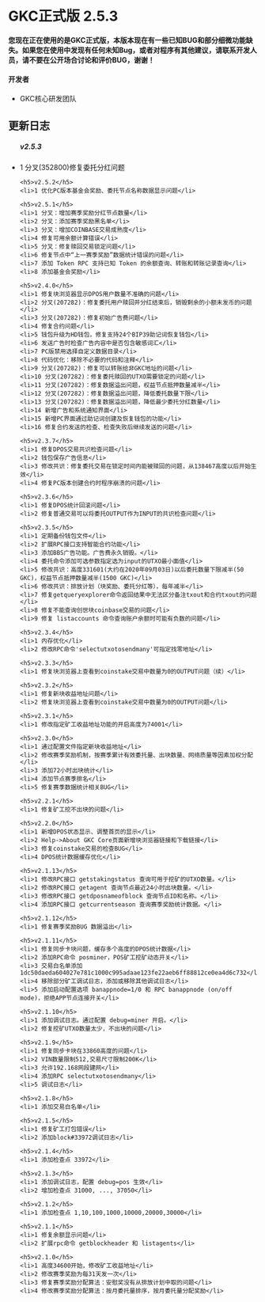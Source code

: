 <h1>GKC正式版 2.5.3</h1>

<h4>您现在正在使用的是GKC正式版，本版本现在有一些已知BUG和部分细微功能缺失。如果您在使用中发现有任何未知Bug，或者对程序有其他建议，请联系开发人员，请不要在公开场合讨论和评价BUG，谢谢！</h4>


<h4>开发者</h4>
<ul>
	<li>GKC核心研发团队</li>
</ul>

<h2>更新日志</h2>

<ul>
	<h5>v2.5.3</h5>
	<li>1 分叉(352800)修复委托分红问题</li>

	<h5>v2.5.2</h5>
	<li>1 优化PC版本基金会奖励、委托节点名称数据显示问题</li>

	<h5>v2.5.1</h5>
	<li>1 分叉：增加赛季奖励分红节点数量</li>
	<li>2 分叉：添加赛季奖励黑名单</li>
	<li>3 分叉：增加COINBASE交易成熟度</li>
	<li>4 修复可用余额计算错误</li>
	<li>5 分叉：修复赎回交易锁定问题</li>
	<li>6 修复节点中“上一赛季奖励”数据统计错误的问题</li>
	<li>7 添加 Token RPC 支持已知 Token 的余额查询、转账和转账记录查询</li>
	<li>8 添加基金会奖励</li>

	<h5>v2.4.0</h5>
	<li>1 修复块浏览器显示DPOS用户数量不准确的问题</li>
	<li>2 分叉(207282)：修复委托用户赎回并分红结束后，销毁剩余的小额未发币的问题</li>
	<li>3 分叉(207282)：修复初始广告费问题</li>
	<li>4 修复合约问题</li>
	<li>5 钱包升级为HD钱包，修复支持24个BIP39助记词恢复钱包</li>
	<li>6 发送广告时检查广告内容中是否包含敏感词汇</li>
	<li>7 PC版禁用选择自定义数据目录</li>
	<li>8 代码优化：移除不必要的代码和注释</li>
	<li>9 分叉(207282)：修复可以转账给非GKC地址的问题</li>
	<li>10 分叉(207282)：修复委托赎回的UTXO需要锁定的问题</li>
	<li>11 分叉(207282)：修复数据溢出问题，权益节点抵押数量减半</li>
	<li>12 分叉(207282)：修复数据溢出问题，降低委托数量下限</li>
	<li>13 分叉(207282)：修复数据溢出问题，降低最少委托分红数量</li>
	<li>14 新增广告和系统通知界面</li>
	<li>15 新增PC界面通过助记词创建及恢复钱包的功能</li>
	<li>16 修复合约发送的检查、检查失败后继续发送的问题</li>

	<h5>v2.3.7</h5>
	<li>1 修复DPOS交易共识检查问题</li>
	<li>2 钱包保存广告信息</li>
	<li>3 修改共识：修复委托交易在锁定时间内能被赎回的问题，从138467高度以后开始生效</li>
	<li>4 修复PC版本创建合约时程序崩溃的问题</li>

	<h5>v2.3.6</h5>
	<li>1 修复DPOS统计回滚问题</li>
	<li>2 修复普通交易可以将委托OUTPUT作为INPUT的共识检查问题</li>

	<h5>v2.3.5</h5>
	<li>1 定期备份钱包文件</li>
	<li>2 扩展RPC接口支持智能合约功能</li>
	<li>3 添加BBS广告功能。广告费永久销毁。</li>
	<li>4 委托命令添加可选参数指定选为input的UTXO最小面值</li>
	<li>5 修改共识：高度331601(大约在2020年09月03日)以后委托数量下限减半(50 GKC)，权益节点抵押数量减半(1500 GKC)</li>
	<li>6 修改共识：排放计划（块奖励、委托分红等），每年减半</li>
	<li>7 修复getqueryexplorer命令返回结果中无法区分备注txout和合约txout的问题</li>
	<li>8 修复不能查询创世块coinbase交易的问题</li>
	<li>9 修复 listaccounts 命令查询账户余额时可能有负数的问题</li>

	<h5>v2.3.4</h5>
	<li>1 内存优化</li>
	<li>2 修改RPC命令'selectutxotosendmany'可指定找零地址</li>

	<h5>v2.3.3</h5>
	<li>1 修复块浏览器上查看到coinstake交易中数量为0的OUTPUT问题（续）</li>

	<h5>v2.3.2</h5>
	<li>1 修复新块收益地址问题</li>
	<li>2 修复块浏览器上查看到coinstake交易中数量为0的OUTPUT问题</li>

	<h5>v2.3.1</h5>
	<li>1 修改指定矿工收益地址功能的开启高度为74001</li>

	<h5>v2.3.0</h5>
	<li>1 通过配置文件指定新块收益地址</li>
	<li>2 修改赛季奖励机制，按赛季累计有效委托量、出块数量、网络质量等因素加权分配</li>
	<li>3 添加72小时出块统计</li>
	<li>4 添加节点赛季排名</li>
	<li>5 修复赛季数据统计相关BUG</li>

	<h5>v2.2.1</h5>
	<li>1 修复矿工挖不出块的问题</li>

	<h5>v2.2.0</h5>
	<li>1 新增DPOS状态显示、调整首页的显示</li>
	<li>2 Help->About GKC Core页面新增块浏览器链接和下载链接</li>
	<li>3 修复coinstake交易的检查BUG</li>
	<li>4 DPOS统计数据缓存优化</li>

	<h5>v2.1.13</h5>
	<li>1 修改RPC接口 getstakingstatus 查询可用于挖矿的UTXO数量。</li>
	<li>2 修改RPC接口 getagent 查询节点最近24小时出块数量。</li>
	<li>3 修改RPC接口 getdposnameofblock 查询节点ID和名称。</li>
	<li>4 添加RPC接口 getcurrentseason 查询赛季奖励统计数据。</li>

	<h5>v2.1.12</h5>
	<li>1 修复赛季奖励BUG 数据溢出</li>

	<h5>v2.1.11</h5>
	<li>1 修复同步卡块问题，缓存多个高度的DPOS统计数据</li>
	<li>2 添加RPC命令 posminer，POS矿工挖矿动态开关</li>
	<li>3 交易白名单添加 1dc50daeda604027e781c1000c995adaae123fe22aeb6ff88812ce0ea4d6c732</li>
	<li>4 移除部分矿工调试日志，添加或移除其他调试日志</li>
	<li>5 添加启动配置选项 banappnode=1/0 和 RPC banappnode (on/off mode)，拒绝APP节点连接开关</li>

	<h5>v2.1.10</h5>
	<li>1 添加调试日志。通过配置 debug=miner 开启。</li>
	<li>2 修复挖矿UTXO数量太少，不出块的问题</li>

	<h5>v2.1.9</h5>
	<li>1 修复同步卡块在33860高度的问题</li>
	<li>2 VIN数量限制512,交易尺寸限制200K</li>
	<li>3 允许192.168网段建网</li>
	<li>4 添加RPC selectutxotosendmany</li>
	<li>5 调试日志</li>

	<h5>v2.1.8</h5>
	<li>1 添加交易白名单</li>

	<h5>v2.1.5</h5>
	<li>1 修复矿工打包错误</li>
	<li>2 添加block#33972调试日志</li>

	<h5>v2.1.4</h5>
	<li>1 添加检查点 33972</li>

	<h5>v2.1.3</h5>
	<li>1 添加调试日志，配置 debug=pos 生效</li>
	<li>2 增加检查点 31000, ..., 37050</li>

	<h5>v2.1.2</h5>
	<li>1 添加检查点 1,10,100,1000,10000,20000,30000</li>

	<h5>v2.1.1</h5>
	<li>1 修复余额显示问题</li>
	<li>2 扩展rpc命令 getblockheader 和 listagents</li>

	<h5>v2.1.0</h5>
	<li>1 高度34600开始，修改矿工收益地址</li>
	<li>2 修改赛季奖励为每31天发一次</li>
	<li>3 修复赛季奖励分配算法：安慰奖没有从排放计划中取的问题</li>
	<li>4 修改赛季奖励分配算法：按月委托量排序，按月委托量分配奖励</li>
</ul>

